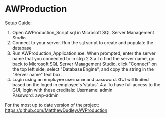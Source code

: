 # AWProduction

Setup Guide:
1. Open AWProduction_Script.sql in Microsoft SQL Server Management Studio
2. Connect to your server. Run the sql script to create and populate the database
3. Run AWProduction_Application.exe. When prompted, enter the server name that you connected to in step 2
	3.a To find the server name, go back to Microsoft SQL Server Management Studio, 
		click "Connect" on the top left side, select "Database Engine", 
		and copy the string in the "Server name" text box.
4. Login using an employee username and password. GUI will limited based on the loged in employee's 'status'.
  4.a To have full access to the GUI, login with these creditals: 
    Username: admin   
    Password: awp-admin

For the most up to date version of the project: https://github.com/MatthewDudley/AWProduction
